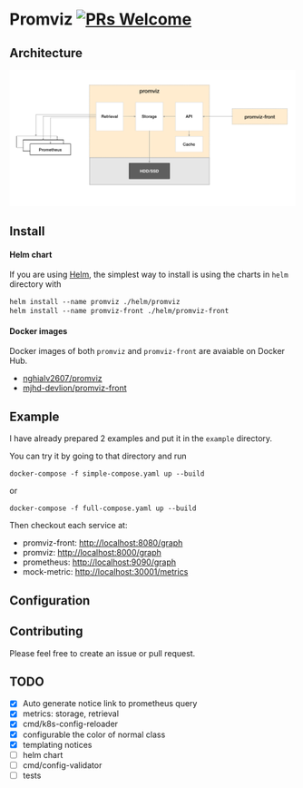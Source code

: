 
# Promviz [![PRs Welcome](https://img.shields.io/badge/PRs-welcome-brightgreen.svg?style=flat)](http://makeapullrequest.com)

## Architecture

![](https://github.com/nghialv/promviz/blob/master/documentation/architecture.png)

## Install

#### Helm chart

If you are using [Helm](https://helm.sh), the simplest way to install is using the charts in `helm` directory with

```
helm install --name promviz ./helm/promviz
helm install --name promviz-front ./helm/promviz-front
```

#### Docker images

Docker images of both `promviz` and `promviz-front` are avaiable on Docker Hub.

- [nghialv2607/promviz](https://hub.docker.com/r/nghialv2607/promviz)
- [mjhd-devlion/promviz-front](https://hub.docker.com/r/mjhd-devlion/promviz-front)

## Example

I have already prepared 2 examples and put it in the `example` directory.

You can try it by going to that directory and run

```
docker-compose -f simple-compose.yaml up --build
```

or

```
docker-compose -f full-compose.yaml up --build
```

Then checkout each service at:
- promviz-front: [http://localhost:8080/graph](http://localhost:8080/)
- promviz: [http://localhost:8000/graph](http://localhost:8000/graph)
- prometheus: [http://localhost:9090/graph](http://localhost:9090/graph)
- mock-metric: [http://localhost:30001/metrics](http://localhost:30001/metrics)

## Configuration

## Contributing

Please feel free to create an issue or pull request.

## TODO

- [x] Auto generate notice link to prometheus query
- [x] metrics: storage, retrieval
- [x] cmd/k8s-config-reloader
- [x] configurable the color of normal class
- [x] templating notices
- [ ] helm chart
- [ ] cmd/config-validator
- [ ] tests
